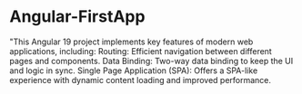 # Angular-FirstApp
"This Angular 19 project implements key features of modern web applications, including:  Routing: Efficient navigation between different pages and components. Data Binding: Two-way data binding to keep the UI and logic in sync. Single Page Application (SPA): Offers a SPA-like experience with dynamic content loading and improved performance.
